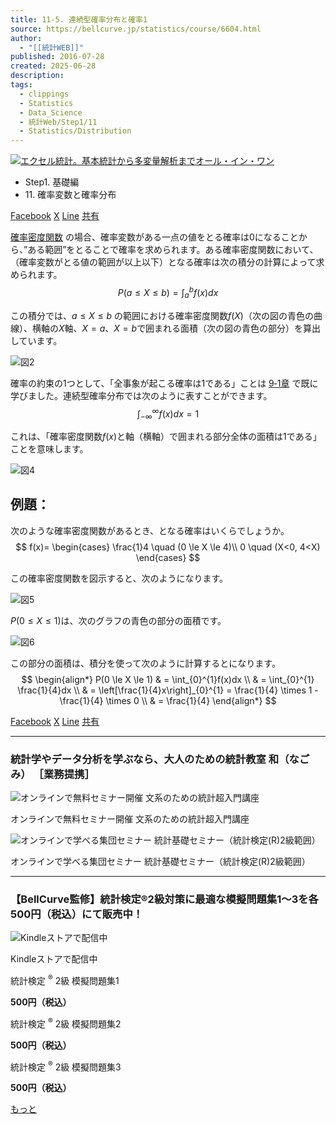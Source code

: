 ```yaml
---
title: 11-5. 連続型確率分布と確率1
source: https://bellcurve.jp/statistics/course/6604.html
author:
  - "[[統計WEB]]"
published: 2016-07-28
created: 2025-06-28
description: 
tags:
  - clippings
  - Statistics
  - Data_Science
  - 統計Web/Step1/11
  - Statistics/Distribution
---
```

[![エクセル統計。基本統計から多変量解析までオール・イン・ワン](https://bellcurve.jp/statistics/wp-content/uploads/2024/09/statistics02_a_ver3.png "エクセル統計。基本統計から多変量解析までオール・イン・ワン")](https://bellcurve.jp/ex/)

- Step1. 基礎編
- 11\. 確率変数と確率分布

[Facebook](https://bellcurve.jp/#facebook "Facebook") [X](https://bellcurve.jp/#x "X") [Line](https://bellcurve.jp/#line "Line") [共有](https://www.addtoany.com/share#url=https%3A%2F%2Fbellcurve.jp%2Fstatistics%2Fcourse%2F6604.html&title=11-5.%20%E9%80%A3%E7%B6%9A%E5%9E%8B%E7%A2%BA%E7%8E%87%E5%88%86%E5%B8%83%E3%81%A8%E7%A2%BA%E7%8E%871)

[確率密度関数](https://bellcurve.jp/statistics/glossary/811.html) の場合、確率変数がある一点の値をとる確率は0になることから、”ある範囲”をとることで確率を求められます。ある確率密度関数において、（確率変数がとる値の範囲が以上以下）となる確率は次の積分の計算によって求められます。
$$
P(a \leq X \leq b)= \displaystyle \int_a^b f(x)dx
$$
<!-- ![ P(a \leq X \leq b)= \displaystyle \int_a^b f(x)dx ](https://bellcurve.jp/statistics/wp-content/ql-cache/quicklatex.com-b1ce2109227dd1a8c0bab6ec3fbae6b8_l3.svg "Rendered by QuickLaTeX.com") -->

この積分では、$a \le X \le b$ の範囲における確率密度関数$f(X)$（次の図の青色の曲線）、横軸の$X$軸、$X=a$、$X=b$で囲まれる面積（次の図の青色の部分）を算出しています。

![図2](https://bellcurve.jp/statistics/wp-content/uploads/2016/07/2b530e80c7d0de90885e285c5d798063-17.png)

確率の約束の1つとして、「全事象が起こる確率は1である」ことは [9‐1章](https://bellcurve.jp/statistics/course/6339.html) で既に学びました。連続型確率分布では次のように表すことができます。
$$
\int_{-\infty}^{\infty}f(x)dx=1
$$
<!-- ![ \displaystyle \int_{- \infty}^{\infty} f(x)dx = 1 ](https://bellcurve.jp/statistics/wp-content/ql-cache/quicklatex.com-81b4237822fecbd1d1f148bc19253d49_l3.svg "Rendered by QuickLaTeX.com") -->

これは、「確率密度関数$f(x)$と軸（横軸）で囲まれる部分全体の面積は1である」ことを意味します。

![図4](https://bellcurve.jp/statistics/wp-content/uploads/2016/07/3a4f695a458cb0ac0aceaa2eb13ac2dd-6.png)

## 例題：

次のような確率密度関数があるとき、となる確率はいくらでしょうか。
$$
f(x)=
\begin{cases}
\frac{1}4 \quad (0 \le X \le 4)\\
0 \quad (X<0, 4<X)
\end{cases}
$$
<!-- ![ \begin{eqnarray*} f(x)=\left\{ \begin{array}{ll}  \vspace{3mm} \displaystyle \frac{1}{4} & (0 \leq X \leq 4) \\ 0 & (X < 0 , 4 < X) \\ \end{array} \right. \end{eqnarray*} ](https://bellcurve.jp/statistics/wp-content/ql-cache/quicklatex.com-9623416facd2d40d2c4a95330a991cae_l3.svg "Rendered by QuickLaTeX.com") -->

この確率密度関数を図示すると、次のようになります。

![図5](https://bellcurve.jp/statistics/wp-content/uploads/2016/07/f96d9b4281f6d16b3c7589aed5a17be5-2.png)

$P(0 \le X \le 1)$は、次のグラフの青色の部分の面積です。

![図6](https://bellcurve.jp/statistics/wp-content/uploads/2016/07/94ed160662be198949535a112047e9b4-1.png)

この部分の面積は、積分を使って次のように計算するとになります。
$$
\begin{align*}
P(0 \le X \le 1) & = \int_{0}^{1}f(x)dx \\
& = \int_{0}^{1} \frac{1}{4}dx \\
& = \left[\frac{1}{4}x\right]_{0}^{1} = \frac{1}{4} \times 1 -  \frac{1}{4} \times 0 \\
& = \frac{1}{4}
\end{align*}
$$
<!-- ![ \begin{eqnarray*} \displaystyle P(0 \leq X \leq 1) &=& \displaystyle \int_0^1 f(x)dx \\ \vspace{8mm} &=& \displaystyle \int_0^1 \displaystyle \frac{1}{4}dx  \\ \vspace{8mm} &=& \left[ \displaystyle \frac{1}{4}x \right]_0^1 = \displaystyle \frac{1}{4} \times 1 - \displaystyle \frac{1}{4} \times 0 \\ \vspace{8mm} &=& \displaystyle \frac{1}{4} \end{eqnarray*} ](https://bellcurve.jp/statistics/wp-content/ql-cache/quicklatex.com-de168092579edafacabf7ef1b4a5db2e_l3.svg "Rendered by QuickLaTeX.com") -->

[Facebook](https://bellcurve.jp/#facebook "Facebook") [X](https://bellcurve.jp/#x "X") [Line](https://bellcurve.jp/#line "Line") [共有](https://www.addtoany.com/share#url=https%3A%2F%2Fbellcurve.jp%2Fstatistics%2Fcourse%2F6604.html&title=11-5.%20%E9%80%A3%E7%B6%9A%E5%9E%8B%E7%A2%BA%E7%8E%87%E5%88%86%E5%B8%83%E3%81%A8%E7%A2%BA%E7%8E%871)

---

### 統計学やデータ分析を学ぶなら、大人のための統計教室 和（なごみ） ［業務提携］

![オンラインで無料セミナー開催 文系のための統計超入門講座](https://bellcurve.jp/statistics/wp-content/uploads/2025/05/toukeicyounyumon.png)

オンラインで無料セミナー開催 文系のための統計超入門講座

![オンラインで学べる集団セミナー 統計基礎セミナー（統計検定(R)2級範囲）](https://bellcurve.jp/statistics/wp-content/uploads/2025/05/toukeikiso.png)

オンラインで学べる集団セミナー 統計基礎セミナー（統計検定(R)2級範囲）

---

### 【BellCurve監修】統計検定®2級対策に最適な模擬問題集1～3を各500円（税込）にて販売中！

![Kindleストアで配信中](https://bellcurve.jp/statistics/wp-content/uploads/2018/07/bnr_kindle.png)

Kindleストアで配信中

統計検定 <sup>®</sup> 2級 模擬問題集1

**500円（税込）**  

統計検定 <sup>®</sup> 2級 模擬問題集2

**500円（税込）**  

統計検定 <sup>®</sup> 2級 模擬問題集3

**500円（税込）**  

[もっと](https://bellcurve.jp/statistics/course/#addtoany "すべてを表示")